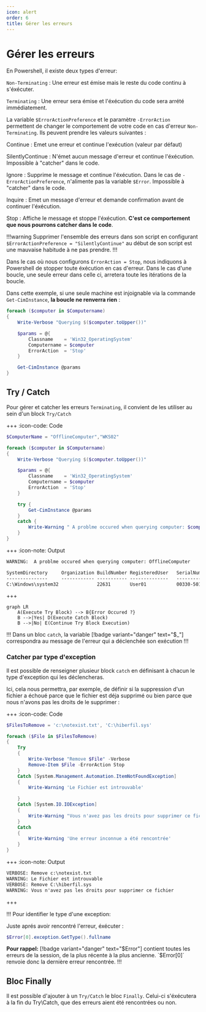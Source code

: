 ```yaml
---
icon: alert
order: 6
title: Gérer les erreurs
---
```


# Gérer les erreurs

En Powershell, il existe deux types d'erreur:

`Non-Terminating`
:    Une erreur est émise mais le reste du code continu à s'éxécuter.

`Terminating`
:   Une erreur sera émise et l'éxécution du code sera arrété immédiatement.

La variable `$ErrorActionPreference` et le paramètre `-ErrorAction` permettent de changer le comportement de votre code en cas d'erreur `Non-Terminating`. Ils peuvent prendre les valeurs suivantes :

Continue
:   Emet une erreur et continue l'exécution (valeur par défaut)

SilentlyContinue
:   N'émet aucun message d'erreur et continue l'éxécution. Impossible à "catcher" dans le code.

Ignore
:   Supprime le message et continue l'éxécution. Dans le cas de `-ErrorActionPreference`, n'alimente pas la variable `$Error`. Impossible à "catcher" dans le code.

Inquire
:   Emet un message d'erreur et demande confirmation avant de continuer l'éxécution.

Stop
:   Affiche le message et stoppe l'éxécution.  **C'est ce comportement que nous pourrons catcher dans le code**.


!!!warning
Supprimer l'ensemble des erreurs dans son script en configurant `$ErrorActionPreference = "SilentlyContinue"` au début de son script est une mauvaise habitude à ne pas prendre.
!!!

Dans le cas où nous configurons `ErrorAction = Stop`, nous indiquons à Powershell de stopper toute éxécution en cas d'erreur. Dans le cas d'une boucle, une seule erreur dans celle ci, arretera toute les itérations de la boucle.

Dans cette exemple, si une seule machine est injoignable via la commande `Get-CimInstance`, **la boucle ne renverra rien** :

```powershell #8
foreach ($computer in $Computername)
{
    Write-Verbose "Querying $($computer.toUpper())"

    $params = @{
        Classname    = 'Win32_OperatingSystem'
        Computername = $computer
        ErrorAction  = 'Stop'
    }

    Get-CimInstance @params
}
```

## Try / Catch

Pour gérer et catcher les erreurs `Terminating`, il convient de les utiliser au sein d'un block `Try/Catch`

+++ :icon-code: Code

```powershell #13-18
$ComputerName = "OfflineComputer","WKS02"

foreach ($computer in $Computername)
{
    Write-Verbose "Querying $($computer.toUpper())"

    $params = @{
        Classname    = 'Win32_OperatingSystem'
        Computername = $computer
        ErrorAction  = 'Stop'
    }

    try {
        Get-CimInstance @params
    }
    catch {
        Write-Warning " A problme occured when querying computer: $computer"
    }
}
```

+++ :icon-note: Output

```txt
WARNING:  A problme occured when querying computer: OfflineComputer

SystemDirectory     Organization BuildNumber RegisteredUser   SerialNumber            Version    PSComputerName
---------------     ------------ ----------- --------------   ------------            -------    --------------
C:\Windows\system32              22631       User01           00330-50181-42672-AAOEM 10.0.22631 WKS02
```

+++

```mermaid
graph LR
    A(Execute Try Block) --> B{Error Occured ?}
    B -->|Yes| D(Execute Catch Block)
    B -->|No| E(Continue Try Block Execution) 
```

!!!
Dans un bloc `catch`, la variable [!badge variant="danger" text="$_"] correspondra au message de l'erreur qui a déclenchée son exécution
!!!

### Catcher par type d'exception

Il est possible de renseigner plusieur block `catch` en définisant à chacun le type d'exception qui les déclencheras.

Ici, cela nous permettra, par exemple, de définir si la suppression d'un fichier a échoué parce que le fichier est déja supprimé ou bien parce que nous n'avons pas les droits de le supprimer :

+++ :icon-code: Code

```powershell
$FilesToRemove = 'c:\notexist.txt', 'C:\hiberfil.sys'

foreach ($File in $FilesToRemove)
{
    Try
    {
        Write-Verbose "Remove $File" -Verbose
        Remove-Item $File -ErrorAction Stop
    }
    Catch [System.Management.Automation.ItemNotFoundException]
    {
        Write-Warning 'Le Fichier est introuvable'

    }
    Catch [System.IO.IOException]
    {
        Write-Warning "Vous n'avez pas les droits pour supprimer ce fichier"
    }
    Catch
    {
        Write-Warning 'Une erreur inconnue a été rencontrée'
    }
}
```

+++ :icon-note: Output

```txt
VERBOSE: Remove c:\notexist.txt
WARNING: Le Fichier est introuvable
VERBOSE: Remove C:\hiberfil.sys
WARNING: Vous n'avez pas les droits pour supprimer ce fichier
```

+++

!!! Pour identifier le type d'une exception:

Juste aprés avoir rencontré l'erreur, éxécuter :

```powershell
$Error[0].exception.GetType().fullname
```

**Pour rappel:** [!badge variant="danger" text="$Error"] contient toutes les erreurs de la session, de la plus récente à la plus ancienne. `$Error[0]` renvoie donc la dernière erreur rencontrée.
!!!

## Bloc Finally

Il est possible d'ajouter à un `Try/Catch` le bloc `Finally`. Celui-ci s'éxécutera à la fin du Try\Catch, que des erreurs aient été rencontrées ou non.
